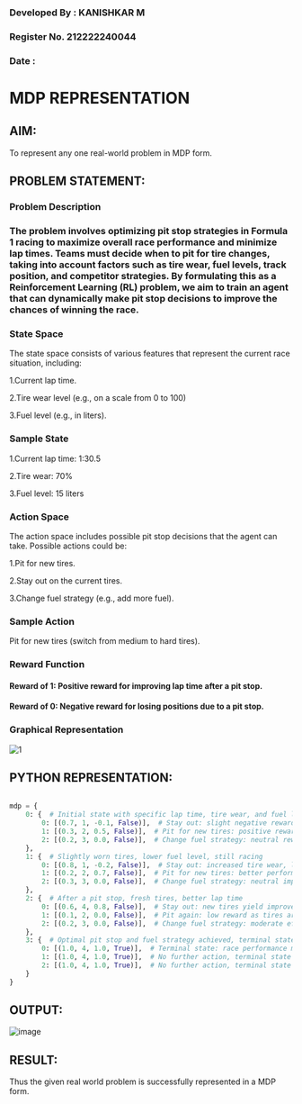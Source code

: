 ### Developed By : KANISHKAR M

### Register No. 212222240044

### Date : 

# MDP REPRESENTATION

## AIM:

To represent any one real-world problem in MDP form.

## PROBLEM STATEMENT:

### Problem Description

### The problem involves optimizing pit stop strategies in Formula 1 racing to maximize overall race performance and minimize lap times. Teams must decide when to pit for tire changes, taking into account factors such as tire wear, fuel levels, track position, and competitor strategies. By formulating this as a Reinforcement Learning (RL) problem, we aim to train an agent that can dynamically make pit stop decisions to improve the chances of winning the race.

### State Space

The state space consists of various features that represent the current race situation, including:

1.Current lap time.

2.Tire wear level (e.g., on a scale from 0 to 100)

3.Fuel level (e.g., in liters).


### Sample State

1.Current lap time: 1:30.5

2.Tire wear: 70%

3.Fuel level: 15 liters

### Action Space
The action space includes possible pit stop decisions that the agent can take. Possible actions could be:

1.Pit for new tires.

2.Stay out on the current tires.

3.Change fuel strategy (e.g., add more fuel).

### Sample Action

Pit for new tires (switch from medium to hard tires).

### Reward Function

#### Reward of 1: Positive reward for improving lap time after a pit stop.

#### Reward of 0: Negative reward for losing positions due to a pit stop.

### Graphical Representation


![1](https://github.com/user-attachments/assets/d584df26-c19d-4e92-8106-5a0a3fcb0845)





## PYTHON REPRESENTATION:
```py

mdp = {
    0: {  # Initial state with specific lap time, tire wear, and fuel level
        0: [(0.7, 1, -0.1, False)],  # Stay out: slight negative reward for tire wear
        1: [(0.3, 2, 0.5, False)],  # Pit for new tires: positive reward for improving lap time
        2: [(0.2, 3, 0.0, False)],  # Change fuel strategy: neutral reward
    },
    1: {  # Slightly worn tires, lower fuel level, still racing
        0: [(0.8, 1, -0.2, False)],  # Stay out: increased tire wear, lower lap performance
        1: [(0.2, 2, 0.7, False)],  # Pit for new tires: better performance after pit
        2: [(0.3, 3, 0.0, False)],  # Change fuel strategy: neutral impact on lap time
    },
    2: {  # After a pit stop, fresh tires, better lap time
        0: [(0.6, 4, 0.8, False)],  # Stay out: new tires yield improved lap time
        1: [(0.1, 2, 0.0, False)],  # Pit again: low reward as tires are fresh
        2: [(0.2, 3, 0.0, False)],  # Change fuel strategy: moderate effect on performance
    },
    3: {  # Optimal pit stop and fuel strategy achieved, terminal state
        0: [(1.0, 4, 1.0, True)],  # Terminal state: race performance maximized
        1: [(1.0, 4, 1.0, True)],  # No further action, terminal state
        2: [(1.0, 4, 1.0, True)],  # No further action, terminal state
    }
}

```


## OUTPUT:

![image](https://github.com/user-attachments/assets/f7fc3cfb-6b90-4ba7-a957-dad7ab389e1b)



## RESULT:

Thus the given real world problem is successfully represented in a MDP form.
